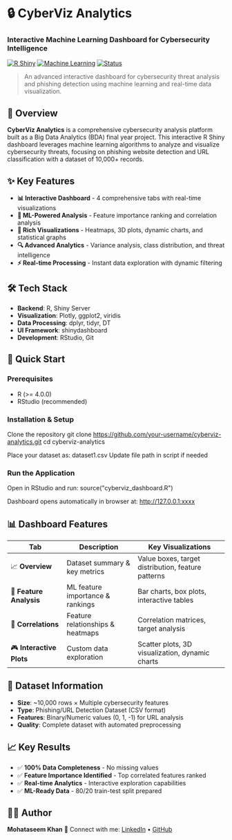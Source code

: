 # 🔒 CyberViz Analytics
### Interactive Machine Learning Dashboard for Cybersecurity Intelligence

[![R Shiny](https://img.shields.io/badge/R-Shiny-blue.svg)](https://shiny.rstudio.com/)
[![Machine Learning](https://img.shields.io/badge/ML-Phishing%20Detection-green.svg)](#)
[![Status](https://img.shields.io/badge/Status-Active-brightgreen.svg)](#)

> An advanced interactive dashboard for cybersecurity threat analysis and phishing detection using machine learning and real-time data visualization.

## 🎯 Overview
**CyberViz Analytics** is a comprehensive cybersecurity analysis platform built as a Big Data Analytics (BDA) final year project. This interactive R Shiny dashboard leverages machine learning algorithms to analyze and visualize cybersecurity threats, focusing on phishing website detection and URL classification with a dataset of 10,000+ records.

## ✨ Key Features
- **📊 Interactive Dashboard** - 4 comprehensive tabs with real-time visualizations
- **🤖 ML-Powered Analysis** - Feature importance ranking and correlation analysis  
- **🎨 Rich Visualizations** - Heatmaps, 3D plots, dynamic charts, and statistical graphs
- **🔍 Advanced Analytics** - Variance analysis, class distribution, and threat intelligence
- **⚡ Real-time Processing** - Instant data exploration with dynamic filtering

## 🛠️ Tech Stack
- **Backend**: R, Shiny Server
- **Visualization**: Plotly, ggplot2, viridis
- **Data Processing**: dplyr, tidyr, DT
- **UI Framework**: shinydashboard
- **Development**: RStudio, Git

## 🚀 Quick Start

### Prerequisites
- R (>= 4.0.0)
- RStudio (recommended)

### Installation & Setup
Clone the repository
git clone https://github.com/your-username/cyberviz-analytics.git
cd cyberviz-analytics

Place your dataset as: dataset1.csv
Update file path in script if needed



### Run the Application
Open in RStudio and run:
source("cyberviz_dashboard.R")

Dashboard opens automatically in browser at:
http://127.0.0.1:xxxx





## 📊 Dashboard Features

| Tab | Description | Key Visualizations |
|-----|-------------|-------------------|
| 📈 **Overview** | Dataset summary & key metrics | Value boxes, target distribution, feature patterns |
| 🎯 **Feature Analysis** | ML feature importance & rankings | Bar charts, box plots, interactive tables |
| 🔗 **Correlations** | Feature relationships & heatmaps | Correlation matrices, target analysis |
| 🎮 **Interactive Plots** | Custom data exploration | Scatter plots, 3D visualization, dynamic charts |

## 📂 Dataset Information
- **Size**: ~10,000 rows × Multiple cybersecurity features
- **Type**: Phishing/URL Detection Dataset (CSV format)
- **Features**: Binary/Numeric values (0, 1, -1) for URL analysis
- **Quality**: Complete dataset with automated preprocessing

## 📈 Key Results
- ✅ **100% Data Completeness** - No missing values
- ✅ **Feature Importance Identified** - Top correlated features ranked
- ✅ **Real-time Analytics** - Interactive exploration capabilities
- ✅ **ML-Ready Data** - 80/20 train-test split prepared





## 🧑‍💻 Author

**Mohataseem Khan**
📧 Connect with me: [LinkedIn](https://www.linkedin.com/in/mohataseem-khan/) • [GitHub](https://github.com/Mohataseem89)




